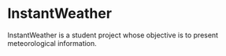 # InstantWeather
InstantWeather is a student project whose objective is to present meteorological information.
